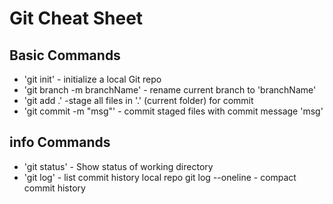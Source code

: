 # Git Cheat Sheet

## Basic Commands 

* 'git init' - initialize a local Git repo
* 'git branch -m branchName' - rename current branch to 'branchName'
* 'git add .' -stage all files in '.' (current folder) for commit
* 'git commit -m "msg"' - commit staged files with commit message 'msg'

## info Commands

* 'git status' - Show status of working directory
* 'git log' - list commit history local repo
git log --oneline - compact commit history
